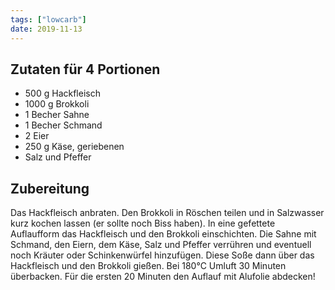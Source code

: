 ```yaml
---
tags: ["lowcarb"]
date: 2019-11-13
---
```


## Zutaten für 4 Portionen
- 500 g   Hackfleisch
- 1000 g  Brokkoli
- 1 Becher Sahne
- 1 Becher Schmand
- 2 Eier
- 250 g Käse, geriebenen
- Salz und Pfeffer

## Zubereitung
Das Hackfleisch anbraten. Den Brokkoli in Röschen teilen und in Salzwasser kurz kochen lassen (er sollte noch Biss haben).
In eine gefettete Auflaufform das Hackfleisch und den Brokkoli einschichten.
Die Sahne mit Schmand, den Eiern, dem Käse, Salz und Pfeffer verrühren und eventuell noch Kräuter oder Schinkenwürfel hinzufügen. Diese Soße dann über das Hackfleisch und den Brokkoli gießen.
Bei 180°C Umluft 30 Minuten überbacken. Für die ersten 20 Minuten den Auflauf mit Alufolie abdecken!
